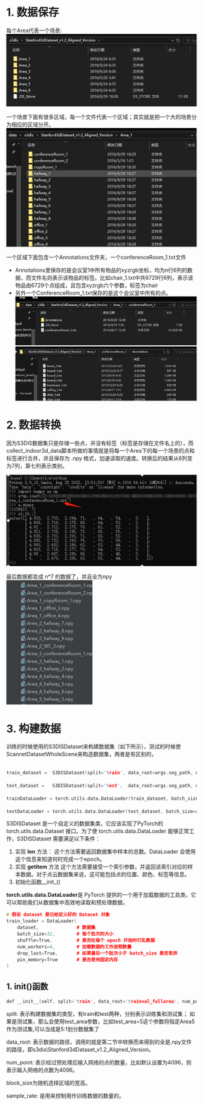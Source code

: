 # 1. 数据保存

每个Area代表一个场景:
![](./图片/1.png)

一个场景下面有很多区域，每一个文件代表一个区域；其实就是把一个大的场景分为相应的区域分开。
![](./图片/2.png)

一个区域下面包含一个Annotations文件夹，一个conferenceRoom_1.txt文件
+ Annotations里保存的是会议室1中所有物品的xyzrgb坐标，均为n行6列的数据，而文件名则表示该物品的标签。比如chair_1.txt中共6729行6列，表示该物品由6729个点组成，且包含xyzrgb六个参数，标签为chair
+ 另外一个ConferenceRoom_1.txt保存的是这个会议室中所有的点。
![](./图片/3.png)
![](./图片/4.png)


# 2. 数据转换
因为S3DIS数据集只是存储一些点，并没有标签（标签是存储在文件名上的），而collect_indoor3d_data脚本所做的事情就是将每一个Area下的每一个场景的点和标签进行合并，并且保存为 .npy 格式，加速读取的速度。转换后的结果从6列变为7列，第七列表示类别。

![](./图片/5.png)

最后数据都变成 n*7 的数据了，并且全为npy
![](./图片/6.png)

# 3. 构建数据

训练的时候使用的S3DISDataset来构建数据集（如下所示），测试的时候使ScannetDatasetWholeScene来构造数据集，两者是有区别的，

```cpp

train_dataset =  S3DISDataset(split='train', data_root=args.seg_path, num_point=args.seg_point, test_area=args.test_area, block_size=1.0, sample_rate=1.0, transform=None)

test_dataset =   S3DISDataset(split='test',  data_root=args.seg_path, num_point=args.seg_point,test_area=args.test_area, block_size=1.0, sample_rate=1.0, transform=None)

trainDataLoader = torch.utils.data.DataLoader(train_dataset, batch_size=args.seg_batch_size, shuffle=True, num_workers=0, drop_last=True, pin_memory=True, worker_init_fn=worker_init_fn)

testDataLoader = torch.utils.data.DataLoader(test_dataset, batch_size=args.seg_batch_size, shuffle=False, num_workers=0, drop_last=True)
```

S3DISDataset 是一个自定义的数据集类，它应该实现了PyTorch的 torch.utils.data.Dataset 接口。为了使 torch.utils.data.DataLoader 能够正常工作，S3DISDataset 需要满足以下条件：
1.	实现 __len__ 方法：
	这个方法需要返回数据集中样本的总数。DataLoader 会使用这个信息来知道何时完成一个epoch。
2.	实现 __getitem__ 方法
	这个方法需要接受一个索引参数，并返回该索引对应的样本数据。对于点云数据集来说，这可能包括点的位置、颜色、标签等信息。
3.	初始化函数__init_()


**torch.utils.data.DataLoader**是 PyTorch 提供的一个用于加载数据的工具类，它可以帮助我们从数据集中高效地读取和预处理数据。
```cpp
# 假设 dataset 是已经定义好的 Dataset 对象
train_loader = DataLoader(
    dataset,              # 数据集
    batch_size=32,        # 每个批次的大小
    shuffle=True,         # 是否在每个 epoch 开始时打乱数据
    num_workers=4,        # 加载数据的工作进程数量
    drop_last=True,       # 如果最后一个批次小于 batch_size 是否丢弃
    pin_memory=True       # 是否使用固定内存
)
```

## 1. __init__()函数
```cpp
def __init__(self, split='train', data_root='trainval_fullarea', num_point=4096, test_area=5, block_size=1.0, sample_rate=1.0, transform=None):
```
split: 表示构建数据集的类型，有train和test两种，分别表示训练集和测试集；
如果是测试集，那么会使用test_area参数，比如test_area=5这个参数将指定Area5作为测试集,可以当成是5:1划分数据集了

data_root: 表示数据的路径，调用的就是第二节中转换而来得到的全是.npy文件的路径，即s3dis\Stanford3dDataset_v1.2_Aligned_Version。

num_point: 表示经过预处理后输入网络的点的数量，比如默认设置为4096，则表示输入网络的点数为4096。

block_size为随机选择区域的宽高。

sample_rate: 是用来控制用作训练数据的数量的。

